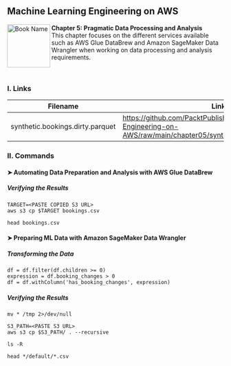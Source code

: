 ## Machine Learning Engineering on AWS

<a href="https://www.packtpub.com/product/machine-learning-engineering-on-aws/9781803247595"><img src="https://static.packt-cdn.com/products/9781803247595/cover/smaller" alt="Book Name" height="100px" align="left"></a>

**Chapter 5: Pragmatic Data Processing and Analysis** <br />
This chapter focuses on the different services available such as AWS Glue DataBrew and Amazon SageMaker Data Wrangler when working on data processing and analysis requirements.

<br />

### I. Links

| Filename                         | Link                                                                                                                       |
|----------------------------------|----------------------------------------------------------------------------------------------------------------------------|
| synthetic.bookings.dirty.parquet | https://github.com/PacktPublishing/Machine-Learning-Engineering-on-AWS/raw/main/chapter05/synthetic.bookings.dirty.parquet |

### II. Commands

#### ➤ Automating Data Preparation and Analysis with AWS Glue DataBrew

##### Verifying the Results

```
TARGET=<PASTE COPIED S3 URL>
aws s3 cp $TARGET bookings.csv

head bookings.csv
```

#### ➤ Preparing ML Data with Amazon SageMaker Data Wrangler

##### Transforming the Data

```
df = df.filter(df.children >= 0)
expression = df.booking_changes > 0
df = df.withColumn('has_booking_changes', expression)
```

##### Verifying the Results

```
mv * /tmp 2>/dev/null

S3_PATH=<PASTE S3 URL>
aws s3 cp $S3_PATH/ . --recursive

ls -R

head */default/*.csv
```
